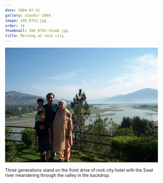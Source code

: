 ```yaml
---
date: 2004-07-31
gallery: shandur-2004
image: 100_0763.jpg
order: 14
thumbnail: 100_0763-thumb.jpg
title: Morning at rock city
---
```


![Morning at rock city](./100_0763.jpg)

Three generations stand on the front drive of rock city hotel with the Swat river meandering through the valley in the backdrop.